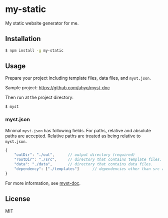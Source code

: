 # my-static
My static website generator for me.

## Installation
```sh
$ npm install -g my-static
```

## Usage
Prepare your project including template files, data files, and `myst.json`.

Sample project: https://github.com/uhyo/myst-doc

Then run at the project directory:
```sh
$ myst
```

### myst.json
Minimal `myst.json` has following fields. For paths, relative and absolute paths are accepted. Relative paths are treated as being relative to `myst.json`.
```js
{
    "outDir": "./out",      // output directory (required)
    "rootDir": "./src",     // directory that contains template files.
    "data": "./data",       // directory that contains data files.
    "dependency": ["./templates"]      // dependencies other than src and data.
}
```

For more information, see [myst-doc](https://uhyo.github.com/myst-doc/).


## License
MIT